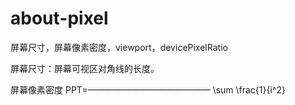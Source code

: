 # about-pixel
屏幕尺寸，屏幕像素密度，viewport，devicePixelRatio


屏幕尺寸：屏幕可视区对角线的长度。

屏幕像素密度      PPT=——————————————
\sum \frac{1}{i^2}
